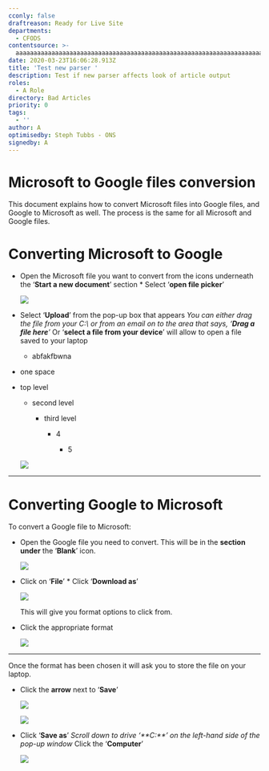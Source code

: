 ```yaml
---
cconly: false
draftreason: Ready for Live Site
departments:
  - CFODS
contentsource: >-
  aaaaaaaaaaaaaaaaaaaaaaaaaaaaaaaaaaaaaaaaaaaaaaaaaaaaaaaaaaaaaaaaaaaaaaaaaaaaaaaaaaaaaaaaaaaaaaaaaaaaaaaaaaaaaaaaaaaaaaaaaaaaaaaaaaaaaaaaaaaaaaaaaaaaaaaaaaaaaaaaaaaaaaaaaaaaaaaaaaaaaaaaaaaaaaaaaaaaaaaaaaaaaaaaaaaaaaaaaaaaaaaaaaaaaaaaaaaaaaaaaaaaaaaaaaaaaaaaaaaa
date: 2020-03-23T16:06:28.913Z
title: 'Test new parser '
description: Test if new parser affects look of article output
roles:
  - A Role
directory: Bad Articles
priority: 0
tags:
  - ''
author: A
optimisedby: Steph Tubbs - ONS
signedby: A
---
```

# Microsoft to Google files conversion

This document explains how to convert Microsoft files into Google files, and Google to Microsoft as well. The process is the same for all Microsoft and Google files. 

# Converting Microsoft to Google

* Open the Microsoft file you want to convert from the icons underneath the ‘**Start a new document**’ section * Select ‘**open file picker**’ 

  ![](/assets/tulips.jpg)
* Select ‘**Upload**’ from the pop-up box that appears   *You can either drag the file from your C:\ or from an email on to the area that says, ‘**Drag a file here**’*    Or ‘**select a file from your device**’ will allow to open a file saved to your laptop 

  * abfakfbwna
* one space



* top level

  * second level

    * third level

      * 4

        * 5

  ![](/assets/city.jpg)

- - -

# Converting Google to Microsoft

To convert a Google file to Microsoft:

* Open the Google file you need to convert. This will be in the **section under** the ‘**Blank**’ icon. 

  ![](/assets/calum-worth.jpeg)
* Click on ‘**File**’ * Click ‘**Download as**’ 

  ![](/assets/screenshot-2019-06-06-at-15.48.20.png)

   This will give you format options to click from. 
* Click the appropriate format 

  ![](/assets/screenshot-2019-07-05-at-11.51.17.png)

- - -

Once the format has been chosen it will ask you to store the file on your laptop.

* Click the **arrow** next to ‘**Save**’ 

  ![](/assets/c2021topbar.png)

  ![](/assets/screenshot-2019-06-06-at-15.48.01.png)
* Click ‘**Save as**’ *Scroll down to drive ‘\*\*C:\*\*’ on the left-hand side of the pop-up window* Click the ‘**Computer**’  

  ![](/assets/screenshot-2019-07-27-at-12.06.15.png)